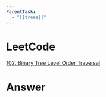 ```yaml
---
ParentTask:
  - "[[trees]]"
---
```


# LeetCode
[102. Binary Tree Level Order Traversal](https://leetcode.com/problems/binary-tree-level-order-traversal/)

# Answer
```Cpp

``` 